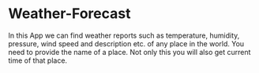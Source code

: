 # Weather-Forecast
In this App we can find weather reports such as temperature, humidity, pressure, wind speed and description etc. of any place in the world. You need to provide the name of a place. Not only this you will also get current time of that place.
